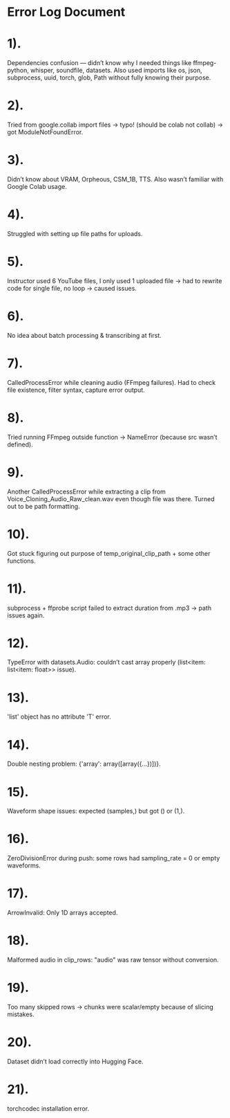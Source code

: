 # Error Log Document


# 1). 
Dependencies confusion — didn’t know why I needed things like ffmpeg-python, whisper, soundfile, datasets. Also used imports like os, json, subprocess, uuid, torch, glob, Path without fully knowing their purpose.

# 2).
Tried from google.collab import files → typo! (should be colab not collab) → got ModuleNotFoundError.

# 3).
Didn’t know about VRAM, Orpheous, CSM_1B, TTS. Also wasn’t familiar with Google Colab usage.

# 4).
Struggled with setting up file paths for uploads.

# 5).
Instructor used 6 YouTube files, I only used 1 uploaded file → had to rewrite code for single file, no loop → caused issues.

# 6).
No idea about batch processing & transcribing at first.

# 7).
CalledProcessError while cleaning audio (FFmpeg failures). Had to check file existence, filter syntax, capture error output.

# 8).
Tried running FFmpeg outside function → NameError (because src wasn’t defined).

# 9).
Another CalledProcessError while extracting a clip from Voice_Cloning_Audio_Raw_clean.wav even though file was there. Turned out to be path formatting.

# 10).
Got stuck figuring out purpose of temp_original_clip_path + some other functions.

# 11).
subprocess + ffprobe script failed to extract duration from .mp3 → path issues again.

# 12).
TypeError with datasets.Audio: couldn’t cast array properly (list<item: list<item: float>> issue).

# 13).
'list' object has no attribute 'T' error.

# 14).
Double nesting problem: {'array': array([array({...})])}.

# 15).
Waveform shape issues: expected (samples,) but got () or (1,).

# 16).
ZeroDivisionError during push: some rows had sampling_rate = 0 or empty waveforms.

# 17).
ArrowInvalid: Only 1D arrays accepted.

# 18).
Malformed audio in clip_rows: "audio" was raw tensor without conversion.

# 19).
Too many skipped rows → chunks were scalar/empty because of slicing mistakes.

# 20).
Dataset didn’t load correctly into Hugging Face.

# 21).
torchcodec installation error.
